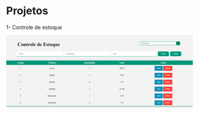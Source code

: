 # Projetos

1- Controle de estoque

<img src="https://github.com/lorraynecaliari/Projetos/blob/main/estoque/estoque.png?raw=true">
